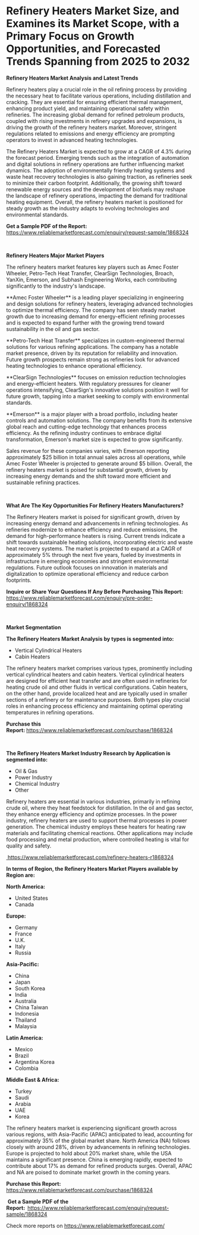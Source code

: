 <p><h1>Refinery Heaters Market Size, and Examines its Market Scope, with a Primary Focus on Growth Opportunities, and Forecasted Trends Spanning from 2025 to 2032</h1></p><p><strong>Refinery Heaters Market Analysis and Latest Trends</strong></p>
<p><p>Refinery heaters play a crucial role in the oil refining process by providing the necessary heat to facilitate various operations, including distillation and cracking. They are essential for ensuring efficient thermal management, enhancing product yield, and maintaining operational safety within refineries. The increasing global demand for refined petroleum products, coupled with rising investments in refinery upgrades and expansions, is driving the growth of the refinery heaters market. Moreover, stringent regulations related to emissions and energy efficiency are prompting operators to invest in advanced heating technologies.</p><p>The Refinery Heaters Market is expected to grow at a CAGR of 4.3% during the forecast period. Emerging trends such as the integration of automation and digital solutions in refinery operations are further influencing market dynamics. The adoption of environmentally friendly heating systems and waste heat recovery technologies is also gaining traction, as refineries seek to minimize their carbon footprint. Additionally, the growing shift toward renewable energy sources and the development of biofuels may reshape the landscape of refinery operations, impacting the demand for traditional heating equipment. Overall, the refinery heaters market is positioned for steady growth as the industry adapts to evolving technologies and environmental standards.</p></p>
<p><strong>Get a Sample PDF of the Report:&nbsp;</strong> <a href="https://www.reliablemarketforecast.com/enquiry/request-sample/1868324?utm_campaign=2274&utm_medium=2&utm_source=Github&utm_content=ia&utm_term=19022025&utm_id=refinery-heaters">https://www.reliablemarketforecast.com/enquiry/request-sample/1868324</a></p>
<p>&nbsp;</p>
<p><strong>Refinery Heaters Major Market Players</strong></p>
<p><p>The refinery heaters market features key players such as Amec Foster Wheeler, Petro-Tech Heat Transfer, ClearSign Technologies, Broach, YanXin, Emerson, and Subhash Engineering Works, each contributing significantly to the industry's landscape.</p><p>**Amec Foster Wheeler** is a leading player specializing in engineering and design solutions for refinery heaters, leveraging advanced technologies to optimize thermal efficiency. The company has seen steady market growth due to increasing demand for energy-efficient refining processes and is expected to expand further with the growing trend toward sustainability in the oil and gas sector.</p><p>**Petro-Tech Heat Transfer** specializes in custom-engineered thermal solutions for various refining applications. The company has a notable market presence, driven by its reputation for reliability and innovation. Future growth prospects remain strong as refineries look for advanced heating technologies to enhance operational efficiency.</p><p>**ClearSign Technologies** focuses on emission reduction technologies and energy-efficient heaters. With regulatory pressures for cleaner operations intensifying, ClearSign's innovative solutions position it well for future growth, tapping into a market seeking to comply with environmental standards.</p><p>**Emerson** is a major player with a broad portfolio, including heater controls and automation solutions. The company benefits from its extensive global reach and cutting-edge technology that enhances process efficiency. As the refining industry continues to embrace digital transformation, Emerson's market size is expected to grow significantly.</p><p>Sales revenue for these companies varies, with Emerson reporting approximately $25 billion in total annual sales across all operations, while Amec Foster Wheeler is projected to generate around $5 billion. Overall, the refinery heaters market is poised for substantial growth, driven by increasing energy demands and the shift toward more efficient and sustainable refining practices.</p></p>
<p>&nbsp;</p>
<p><strong>What Are The Key Opportunities For Refinery Heaters Manufacturers?</strong></p>
<p><p>The Refinery Heaters market is poised for significant growth, driven by increasing energy demand and advancements in refining technologies. As refineries modernize to enhance efficiency and reduce emissions, the demand for high-performance heaters is rising. Current trends indicate a shift towards sustainable heating solutions, incorporating electric and waste heat recovery systems. The market is projected to expand at a CAGR of approximately 5% through the next five years, fueled by investments in infrastructure in emerging economies and stringent environmental regulations. Future outlook focuses on innovation in materials and digitalization to optimize operational efficiency and reduce carbon footprints.</p></p>
<p><strong>Inquire or Share Your Questions If Any Before Purchasing This Report:</strong> <a href="https://www.reliablemarketforecast.com/enquiry/pre-order-enquiry/1868324?utm_campaign=2274&utm_medium=2&utm_source=Github&utm_content=ia&utm_term=19022025&utm_id=refinery-heaters">https://www.reliablemarketforecast.com/enquiry/pre-order-enquiry/1868324</a></p>
<p>&nbsp;</p>
<p><strong>Market Segmentation</strong></p>
<p><strong>The Refinery Heaters Market Analysis by types is segmented into:</strong></p>
<p><ul><li>Vertical Cylindrical Heaters</li><li>Cabin Heaters</li></ul></p>
<p><p>The refinery heaters market comprises various types, prominently including vertical cylindrical heaters and cabin heaters. Vertical cylindrical heaters are designed for efficient heat transfer and are often used in refineries for heating crude oil and other fluids in vertical configurations. Cabin heaters, on the other hand, provide localized heat and are typically used in smaller sections of a refinery or for maintenance purposes. Both types play crucial roles in enhancing process efficiency and maintaining optimal operating temperatures in refining operations.</p></p>
<p><strong>Purchase this Report:&nbsp;</strong><a href="https://www.reliablemarketforecast.com/purchase/1868324?utm_campaign=2274&utm_medium=2&utm_source=Github&utm_content=ia&utm_term=19022025&utm_id=refinery-heaters">https://www.reliablemarketforecast.com/purchase/1868324</a></p>
<p>&nbsp;</p>
<p><strong>The Refinery Heaters Market Industry Research by Application is segmented into:</strong></p>
<p><ul><li>Oil & Gas</li><li>Power Industry</li><li>Chemical Industry</li><li>Other</li></ul></p>
<p><p>Refinery heaters are essential in various industries, primarily in refining crude oil, where they heat feedstock for distillation. In the oil and gas sector, they enhance energy efficiency and optimize processes. In the power industry, refinery heaters are used to support thermal processes in power generation. The chemical industry employs these heaters for heating raw materials and facilitating chemical reactions. Other applications may include food processing and metal production, where controlled heating is vital for quality and safety.</p></p>
<p><a href="https://www.reliablemarketforecast.com/refinery-heaters-r1868324?utm_campaign=2274&utm_medium=2&utm_source=Github&utm_content=ia&utm_term=19022025&utm_id=refinery-heaters">&nbsp;https://www.reliablemarketforecast.com/refinery-heaters-r1868324</a></p>
<p><strong>In terms of Region, the Refinery Heaters Market Players available by Region are:</strong></p>
<p>
    <p> <strong> North America: </strong>
        <ul>
            <li>United States</li>
            <li>Canada</li>
        </ul>
        </p> 
    <p> <strong> Europe: </strong>
        <ul>
            <li>Germany</li>
            <li>France</li>
            <li>U.K.</li>
            <li>Italy</li>
            <li>Russia</li>
        </ul>
        </p> 
    <p> <strong> Asia-Pacific: </strong>
        <ul>
            <li>China</li>
            <li>Japan</li>
            <li>South Korea</li>
            <li>India</li>
            <li>Australia</li>
            <li>China Taiwan</li>
            <li>Indonesia</li>
            <li>Thailand</li>
            <li>Malaysia</li>
        </ul>
        </p> 
    <p> <strong> Latin America: </strong>
        <ul>
            <li>Mexico</li>
            <li>Brazil</li>
            <li>Argentina Korea</li>
            <li>Colombia</li>
        </ul>
        </p> 
    <p> <strong> Middle East & Africa: </strong>
        <ul>
            <li>Turkey</li>
            <li>Saudi</li>
            <li>Arabia</li>
            <li>UAE</li>
            <li>Korea</li>
        </ul>
    </p>
    </p>
<p><p>The refinery heaters market is experiencing significant growth across various regions, with Asia-Pacific (APAC) anticipated to lead, accounting for approximately 35% of the global market share. North America (NA) follows closely with around 28%, driven by advancements in refining technologies. Europe is projected to hold about 20% market share, while the USA maintains a significant presence. China is emerging rapidly, expected to contribute about 17% as demand for refined products surges. Overall, APAC and NA are poised to dominate market growth in the coming years.</p></p>
<p><strong>Purchase this Report: </strong><a href="https://www.reliablemarketforecast.com/purchase/1868324?utm_campaign=2274&utm_medium=2&utm_source=Github&utm_content=ia&utm_term=19022025&utm_id=refinery-heaters">https://www.reliablemarketforecast.com/purchase/1868324</a></p>
<p>&nbsp;<strong>Get a Sample PDF of the Report:&nbsp;&nbsp;</strong><a href="https://www.reliablemarketforecast.com/enquiry/request-sample/1868324?utm_campaign=2274&utm_medium=2&utm_source=Github&utm_content=ia&utm_term=19022025&utm_id=refinery-heaters">https://www.reliablemarketforecast.com/enquiry/request-sample/1868324</a></p>
<p><strong></strong></p>
<p>Check more reports on <a href="https://www.reliablemarketforecast.com/?utm_campaign=2274&utm_medium=2&utm_source=Github&utm_content=ia&utm_term=19022025&utm_id=refinery-heaters">https://www.reliablemarketforecast.com/</a></p>